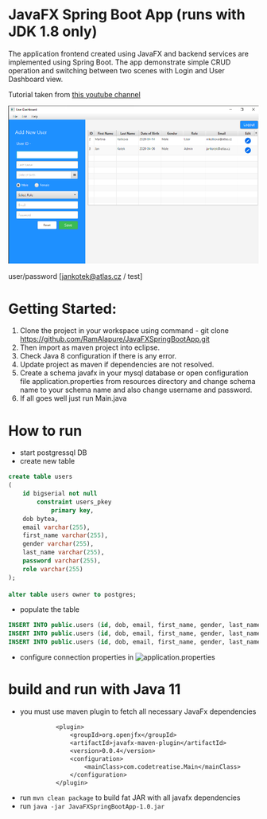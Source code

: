 # JavaFX Spring Boot App (runs with JDK 1.8 only)
The application frontend created using JavaFX and backend services are implemented using Spring Boot. The app demonstrate simple CRUD operation and switching between two scenes with Login and User Dashboard view. 

Tutorial taken from [this youtube channel](https://www.youtube.com/watch?v=NQQOPy-jmhA)

![](doc/screenshot.png)

user/password [jankotek@atlas.cz / test]

# Getting Started:

1. Clone the project in your workspace using command - git clone https://github.com/RamAlapure/JavaFXSpringBootApp.git
2. Then import as maven project into eclipse.
3. Check Java 8 configuration if there is any error.
4. Update project as maven if dependencies are not resolved.
5. Create a schema javafx in your mysql database or open configuration file application.properties from resources directory and change schema name to your schema name and also change username and password.
6. If all goes well just run Main.java

# How to run 
* start postgressql DB
* create new table
```sql
create table users
(
	id bigserial not null
		constraint users_pkey
			primary key,
	dob bytea,
	email varchar(255),
	first_name varchar(255),
	gender varchar(255),
	last_name varchar(255),
	password varchar(255),
	role varchar(255)
);

alter table users owner to postgres;
```
* populate the table 
```sql
INSERT INTO public.users (id, dob, email, first_name, gender, last_name, password, role) VALUES (2, E'\\xACED00057372000D6A6176612E74696D652E536572955D84BA1B2248B20C00007870770703000007E4040E78', 'mkotkova@atlas.cz', 'Martina', 'Male', 'Kotkova', 'test', 'User');
INSERT INTO public.users (id, dob, email, first_name, gender, last_name, password, role) VALUES (3, E'\\xACED00057372000D6A6176612E74696D652E536572955D84BA1B2248B20C00007870770703000007E4040678', 'jankotek@atlas.cz', 'Jan', 'Male', 'Kotek', 'test', 'Admin');
INSERT INTO public.users (id, dob, email, first_name, gender, last_name, password, role) VALUES (4, E'\\xACED00057372000D6A6176612E74696D652E536572955D84BA1B2248B20C00007870770703000007E4040378', 'hexenwerk.betty@gmail.com', 'Betty', 'Female', 'Kotkova', 'test', 'User');
```
* configure connection properties in ![application.properties](src/main/resources/application.properties)

# build and run with Java 11
* you must use maven plugin to fetch all necessary JavaFx dependencies 
    ```
              <plugin>
                  <groupId>org.openjfx</groupId>
                  <artifactId>javafx-maven-plugin</artifactId>
                  <version>0.0.4</version>
                  <configuration>
                      <mainClass>com.codetreatise.Main</mainClass>
                  </configuration>
              </plugin>
    ```
* run ```mvn clean package``` to build fat JAR with all javafx dependencies
* run ```java -jar JavaFXSpringBootApp-1.0.jar```